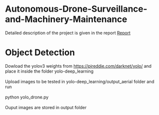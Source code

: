 # Autonomous-Drone-Surveillance-and-Machinery-Maintenance

Detailed description of the project is given in the report [Report](https://github.com/sand47/Autonomous-Drone-Surveillance-and-Machinery-Maintenance/blob/master/project_report.pdf)

# Object Detection 

Dowload the yolov3 weights from https://pjreddie.com/darknet/yolo/ and place it inside the folder yolo-deep_learning
<br><br>
Upload images to be tested in yolo-deep_learning/output_aerial folder and run 
<br><br>
python yolo_drone.py 
<br><br>
Ouput images are stored in output folder 

